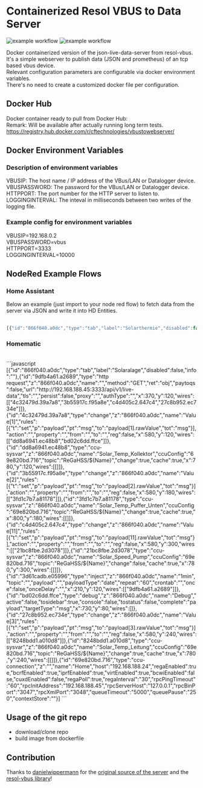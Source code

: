 # Containerized Resol VBUS to Data Server
![example workflow](https://github.com/cRemE-fReSh/resol-vbus_json-live-data-server_docker/actions/workflows/docker-image.yml/badge.svg)
![example workflow](https://github.com/cRemE-fReSh/resol-vbus_json-live-data-server_docker/actions/workflows/main.yml/badge.svg)

Docker containerized version of the json-live-data-server from resol-vbus.<br>
It's a simple webserver to publish data (JSON and prometheus) of an tcp based vbus device.<br>
Relevant configuration parameters are configurable via docker environment variables. <br>
There's no need to create a customized docker file per configuration.<br>

## Docker Hub
Docker container ready to pull from Docker Hub:<br>
Remark: Will be available after actually running long term tests.<br>
https://registry.hub.docker.com/r/cftechnologies/vbustowebserver/<br>

## Docker Environment Variables
### Description of environment variables
VBUSIP: The host name / IP address of the VBus/LAN or Datalogger device.<br>
VBUSPASSWORD: The password for the VBus/LAN or Datalogger device.<br>
HTTPPORT: The port number for the HTTP server to listen to.<br>
LOGGINGINTERVAL: The inteval in milliseconds between two writes of the logging file.<br>

### Example config for environment variables
VBUSIP=192.168.0.2<br>
VBUSPASSWORD=vbus<br>
HTTPPORT=3333<br>
LOGGINGINTERVAL=10000<br>

## NodeRed Example Flows
### Home Assistant
Below an example (just import to your node red flow) to fetch data from the server via JSON and write it into HD Entities.<br>
<br>
```javascript
[{"id":"866f040.a0dc","type":"tab","label":"Solarthermie","disabled":false,"info":""},{"id":"9dfb4a61.a2689","type":"http request","z":"866f040.a0dc","name":"","method":"GET","ret":"obj","paytoqs":"ignore","url":"http://192.168.188.45:3333/api/v1/live-data","tls":"","persist":false,"proxy":"","authType":"","credentials":{},"x":370,"y":120,"wires":[["359fd186707d75b5","c893040cde3b088a","a06b7e907cedafb7","5f23bb57b752de12"]]},{"id":"3d61cadb.e05996","type":"inject","z":"866f040.a0dc","name":"1min","repeat":"60","crontab":"","once":false,"onceDelay":"","topic":"","payload":"","payloadType":"date","x":210,"y":120,"wires":[["9dfb4a61.a2689"]]},{"id":"359fd186707d75b5","type":"ha-entity","z":"866f040.a0dc","name":"SolarTempCollektor","server":"ed0e528f.b8b9f","version":1,"debugenabled":false,"outputs":1,"entityType":"sensor","config":[{"property":"name","value":"SolarTempCollektor"},{"property":"device_class","value":"temperature"},{"property":"icon","value":"mdi:solar-panel"},{"property":"unit_of_measurement","value":"°C"}],"state":"payload[1].rawValue","stateType":"msg","attributes":[],"resend":true,"outputLocation":"","outputLocationType":"none","inputOverride":"allow","outputOnStateChange":false,"outputPayload":"$entity().state ? \"on\": \"off\"","outputPayloadType":"jsonata","x":780,"y":120,"wires":[[]]},{"id":"c893040cde3b088a","type":"ha-entity","z":"866f040.a0dc","name":"Solar_Temp_WaterBufferVesselBelow","server":"ed0e528f.b8b9f","version":1,"debugenabled":false,"outputs":1,"entityType":"sensor","config":[{"property":"name","value":"SolarTempWaterBufferVesselBelow"},{"property":"device_class","value":"temperature"},{"property":"icon","value":"mdi:thermometer-low"},{"property":"unit_of_measurement","value":"°C"}],"state":"payload[2].rawValue","stateType":"msg","attributes":[],"resend":true,"outputLocation":"","outputLocationType":"none","inputOverride":"allow","outputOnStateChange":false,"outputPayload":"$entity().state ? \"on\": \"off\"","outputPayloadType":"jsonata","x":790,"y":180,"wires":[[]]},{"id":"a06b7e907cedafb7","type":"ha-entity","z":"866f040.a0dc","name":"Solar_Temp_Pipe","server":"ed0e528f.b8b9f","version":1,"debugenabled":false,"outputs":1,"entityType":"sensor","config":[{"property":"name","value":"SolarTempPipe"},{"property":"device_class","value":"temperature"},{"property":"icon","value":"mdi:pipe"},{"property":"unit_of_measurement","value":"°C"}],"state":"payload[3].rawValue","stateType":"msg","attributes":[],"resend":true,"outputLocation":"","outputLocationType":"none","inputOverride":"allow","outputOnStateChange":false,"outputPayload":"$entity().state ? \"on\": \"off\"","outputPayloadType":"jsonata","x":770,"y":240,"wires":[[]]},{"id":"5f23bb57b752de12","type":"ha-entity","z":"866f040.a0dc","name":"Solar_PumpSpeed","server":"ed0e528f.b8b9f","version":1,"debugenabled":false,"outputs":1,"entityType":"sensor","config":[{"property":"name","value":"SolarPumpSpeed"},{"property":"device_class","value":"power_factor"},{"property":"icon","value":"mdi:pump"},{"property":"unit_of_measurement","value":"%"}],"state":"payload[11].rawValue","stateType":"msg","attributes":[],"resend":true,"outputLocation":"","outputLocationType":"none","inputOverride":"allow","outputOnStateChange":false,"outputPayload":"$entity().state ? \"on\": \"off\"","outputPayloadType":"jsonata","x":770,"y":300,"wires":[[]]},{"id":"ed0e528f.b8b9f","type":"server","name":"Home Assistant","version":1,"legacy":false,"addon":true,"rejectUnauthorizedCerts":true,"ha_boolean":"y|yes|true|on|home|open","connectionDelay":true,"cacheJson":true}]
```
### Homematic
<br>
```javascript
[{"id":"866f040.a0dc","type":"tab","label":"Solaralage","disabled":false,"info":""},{"id":"9dfb4a61.a2689","type":"http request","z":"866f040.a0dc","name":"","method":"GET","ret":"obj","paytoqs":false,"url":"http://192.168.188.45:3333/api/v1/live-data","tls":"","persist":false,"proxy":"","authType":"","x":370,"y":120,"wires":[["4c32479d.39a7a8","3b55917c.f95a8e","c4d405c2.647c4","27c8b952.ec734e"]]},{"id":"4c32479d.39a7a8","type":"change","z":"866f040.a0dc","name":"Value[1]","rules":[{"t":"set","p":"payload","pt":"msg","to":"payload[1].rawValue","tot":"msg"}],"action":"","property":"","from":"","to":"","reg":false,"x":580,"y":120,"wires":[["dd8a6941.ec48b8","bd02c6dd.ffce"]]},{"id":"dd8a6941.ec48b8","type":"ccu-sysvar","z":"866f040.a0dc","name":"Solar_Temp_Kollektor","ccuConfig":"69e820bd.716","topic":"ReGaHSS/${Name}","change":true,"cache":true,"x":780,"y":120,"wires":[[]]},{"id":"3b55917c.f95a8e","type":"change","z":"866f040.a0dc","name":"Value[2]","rules":[{"t":"set","p":"payload","pt":"msg","to":"payload[2].rawValue","tot":"msg"}],"action":"","property":"","from":"","to":"","reg":false,"x":580,"y":180,"wires":[["3fd1c7b7.a81178"]]},{"id":"3fd1c7b7.a81178","type":"ccu-sysvar","z":"866f040.a0dc","name":"Solar_Temp_Puffer_Unten","ccuConfig":"69e820bd.716","topic":"ReGaHSS/${Name}","change":true,"cache":true,"x":800,"y":180,"wires":[[]]},{"id":"c4d405c2.647c4","type":"change","z":"866f040.a0dc","name":"Value[11]","rules":[{"t":"set","p":"payload","pt":"msg","to":"payload[11].rawValue","tot":"msg"}],"action":"","property":"","from":"","to":"","reg":false,"x":580,"y":300,"wires":[["21bc8fbe.2d3078"]]},{"id":"21bc8fbe.2d3078","type":"ccu-sysvar","z":"866f040.a0dc","name":"Solar_Speed_Pump","ccuConfig":"69e820bd.716","topic":"ReGaHSS/${Name}","change":false,"cache":true,"x":780,"y":300,"wires":[[]]},{"id":"3d61cadb.e05996","type":"inject","z":"866f040.a0dc","name":"1min","topic":"","payload":"","payloadType":"date","repeat":"60","crontab":"","once":false,"onceDelay":"","x":210,"y":120,"wires":[["9dfb4a61.a2689"]]},{"id":"bd02c6dd.ffce","type":"debug","z":"866f040.a0dc","name":"Debug","active":false,"tosidebar":true,"console":false,"tostatus":false,"complete":"payload","targetType":"msg","x":730,"y":80,"wires":[]},{"id":"27c8b952.ec734e","type":"change","z":"866f040.a0dc","name":"Value[3]","rules":[{"t":"set","p":"payload","pt":"msg","to":"payload[3].rawValue","tot":"msg"}],"action":"","property":"","from":"","to":"","reg":false,"x":580,"y":240,"wires":[["8248bdd1.a010d8"]]},{"id":"8248bdd1.a010d8","type":"ccu-sysvar","z":"866f040.a0dc","name":"Solar_Temp_Leitung","ccuConfig":"69e820bd.716","topic":"ReGaHSS/${Name}","change":true,"cache":true,"x":780,"y":240,"wires":[[]]},{"id":"69e820bd.716","type":"ccu-connection","z":"","name":"Home","host":"192.168.188.24","regaEnabled":true,"bcrfEnabled":true,"iprfEnabled":true,"virtEnabled":true,"bcwiEnabled":false,"cuxdEnabled":false,"regaPoll":true,"regaInterval":"30","rpcPingTimeout":"60","rpcInitAddress":"192.168.188.45","rpcServerHost":"127.0.0.1","rpcBinPort":"3047","rpcXmlPort":"3048","queueTimeout":"5000","queuePause":"250","contextStore":""}]
```

## Usage of the git repo
- download/clone repo<br>
- build image from dockerfile<br>

## Contribution
Thanks to [danielwippermann](https://github.com/danielwippermann "danielwippermann") for the [original source of the server](https://github.com/danielwippermann/resol-vbus/tree/master/examples/json-live-data-server "original source of the server") and the [resol-vbus library](https://github.com/danielwippermann/resol-vbus "resol-vbus library")!
